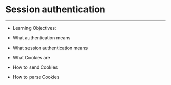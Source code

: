 # Session authentication

---

- Learning Objectives:

- What authentication means
- What session authentication means
- What Cookies are
- How to send Cookies
- How to parse Cookies
